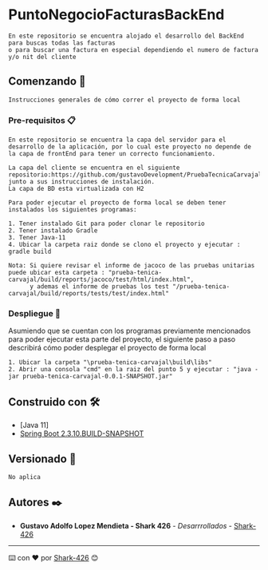 # PuntoNegocioFacturasBackEnd
	En este repositorio se encuentra alojado el desarrollo del BackEnd para buscas todas las facturas
	o para buscar una factura en especial dependiendo el numero de factura y/o nit del cliente
	
## Comenzando 🚀
	Instrucciones generales de cómo correr el proyecto de forma local

### Pre-requisitos 📋
	En este repositorio se encuentra la capa del servidor para el desarrollo de la aplicación, por lo cual este proyecto no depende de la capa de frontEnd para tener un correcto funcionamiento. 

	La capa del cliente se encuentra en el siguiente repositorio:https://github.com/gustavoDevelopment/PruebaTecnicaCarvajal_1.0.git junto a sus instrucciones de instalación.
	La capa de BD esta virtualizada con H2

	Para poder ejecutar el proyecto de forma local se deben tener instalados los siguientes programas:

	1. Tener instalado Git para poder clonar le repositorio
	2. Tener instalado Gradle
	3. Tener Java-11
	4. Ubicar la carpeta raiz donde se clono el proyecto y ejecutar : gradle build
		
	Nota: Si quiere revisar el informe de jacoco de las pruebas unitarias puede ubicar esta carpeta : "prueba-tenica-carvajal/build/reports/jacoco/test/html/index.html",
	      y ademas el informe de pruebas los test "/prueba-tenica-carvajal/build/reports/tests/test/index.html"
	
### Despliegue 🔧

Asumiendo que se cuentan con los programas previamente mencionados para poder ejecutar esta parte del proyecto, el siguiente paso a paso describirá cómo poder desplegar el proyecto de forma local

	1. Ubicar la carpeta "\prueba-tenica-carvajal\build\libs" 
	2. Abrir una consola "cmd" en la raiz del punto 5 y ejecutar : "java -jar prueba-tenica-carvajal-0.0.1-SNAPSHOT.jar"

## Construido con 🛠️

* [Java 11]
* [Spring Boot 2.3.10.BUILD-SNAPSHOT](https://spring.io/learn)

## Versionado 📌
    No aplica

## Autores ✒️

* **Gustavo Adolfo Lopez Mendieta - Shark 426** - *Desarrrollados* - [Shark-426](https://github.com/gustavoDevelopment)

---
⌨️ con ❤️ por [Shark-426](https://github.com/gustavoDevelopment) 😊